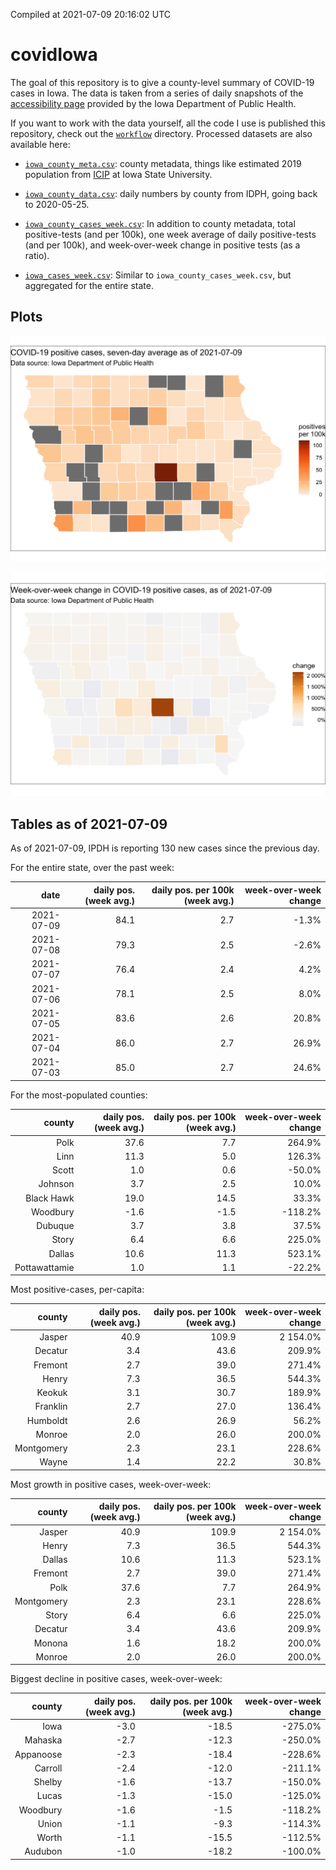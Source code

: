 Compiled at 2021-07-09 20:16:02 UTC

<!-- README.md is generated from README.Rmd. Please edit that file -->

# covidIowa

<!-- badges: start -->

<!-- badges: end -->

The goal of this repository is to give a county-level summary of
COVID-19 cases in Iowa. The data is taken from a series of daily
snapshots of the [accessibility
page](https://coronavirus.iowa.gov/pages/access) provided by the Iowa
Department of Public Health.

If you want to work with the data yourself, all the code I use is
published this repository, check out the [`workflow`](workflow)
directory. Processed datasets are also available here:

  - [`iowa_county_meta.csv`](https://raw.githubusercontent.com/ijlyttle/covidIowa/master/workflow/data/99-publish/iowa_county_meta.csv):
    county metadata, things like estimated 2019 population from
    [ICIP](https://www.icip.iastate.edu/tables/population/counties-estimates)
    at Iowa State University.

  - [`iowa_county_data.csv`](https://raw.githubusercontent.com/ijlyttle/covidIowa/master/workflow/data/99-publish/iowa_county_data.csv):
    daily numbers by county from IDPH, going back to 2020-05-25.

  - [`iowa_county_cases_week.csv`](https://raw.githubusercontent.com/ijlyttle/covidIowa/master/workflow/data/99-publish/iowa_county_data.csv):
    In addition to county metadata, total positive-tests (and per 100k),
    one week average of daily positive-tests (and per 100k), and
    week-over-week change in positive tests (as a ratio).

  - [`iowa_cases_week.csv`](https://raw.githubusercontent.com/ijlyttle/covidIowa/master/workflow/data/99-publish/iowa_cases_week.csv):
    Similar to `iowa_county_cases_week.csv`, but aggregated for the
    entire state.

## Plots

![](workflow/data/99-publish/iowa_cases.png)

![](workflow/data/99-publish/iowa_change.png)

## Tables as of 2021-07-09

As of 2021-07-09, IPDH is reporting 130 new cases since the previous
day.

For the entire state, over the past week:

|       date | daily pos. (week avg.) | daily pos. per 100k (week avg.) | week-over-week change |
| ---------: | ---------------------: | ------------------------------: | --------------------: |
| 2021-07-09 |                   84.1 |                             2.7 |                \-1.3% |
| 2021-07-08 |                   79.3 |                             2.5 |                \-2.6% |
| 2021-07-07 |                   76.4 |                             2.4 |                  4.2% |
| 2021-07-06 |                   78.1 |                             2.5 |                  8.0% |
| 2021-07-05 |                   83.6 |                             2.6 |                 20.8% |
| 2021-07-04 |                   86.0 |                             2.7 |                 26.9% |
| 2021-07-03 |                   85.0 |                             2.7 |                 24.6% |

For the most-populated counties:

|        county | daily pos. (week avg.) | daily pos. per 100k (week avg.) | week-over-week change |
| ------------: | ---------------------: | ------------------------------: | --------------------: |
|          Polk |                   37.6 |                             7.7 |                264.9% |
|          Linn |                   11.3 |                             5.0 |                126.3% |
|         Scott |                    1.0 |                             0.6 |               \-50.0% |
|       Johnson |                    3.7 |                             2.5 |                 10.0% |
|    Black Hawk |                   19.0 |                            14.5 |                 33.3% |
|      Woodbury |                  \-1.6 |                           \-1.5 |              \-118.2% |
|       Dubuque |                    3.7 |                             3.8 |                 37.5% |
|         Story |                    6.4 |                             6.6 |                225.0% |
|        Dallas |                   10.6 |                            11.3 |                523.1% |
| Pottawattamie |                    1.0 |                             1.1 |               \-22.2% |

Most positive-cases, per-capita:

|     county | daily pos. (week avg.) | daily pos. per 100k (week avg.) | week-over-week change |
| ---------: | ---------------------: | ------------------------------: | --------------------: |
|     Jasper |                   40.9 |                           109.9 |              2 154.0% |
|    Decatur |                    3.4 |                            43.6 |                209.9% |
|    Fremont |                    2.7 |                            39.0 |                271.4% |
|      Henry |                    7.3 |                            36.5 |                544.3% |
|     Keokuk |                    3.1 |                            30.7 |                189.9% |
|   Franklin |                    2.7 |                            27.0 |                136.4% |
|   Humboldt |                    2.6 |                            26.9 |                 56.2% |
|     Monroe |                    2.0 |                            26.0 |                200.0% |
| Montgomery |                    2.3 |                            23.1 |                228.6% |
|      Wayne |                    1.4 |                            22.2 |                 30.8% |

Most growth in positive cases, week-over-week:

|     county | daily pos. (week avg.) | daily pos. per 100k (week avg.) | week-over-week change |
| ---------: | ---------------------: | ------------------------------: | --------------------: |
|     Jasper |                   40.9 |                           109.9 |              2 154.0% |
|      Henry |                    7.3 |                            36.5 |                544.3% |
|     Dallas |                   10.6 |                            11.3 |                523.1% |
|    Fremont |                    2.7 |                            39.0 |                271.4% |
|       Polk |                   37.6 |                             7.7 |                264.9% |
| Montgomery |                    2.3 |                            23.1 |                228.6% |
|      Story |                    6.4 |                             6.6 |                225.0% |
|    Decatur |                    3.4 |                            43.6 |                209.9% |
|     Monona |                    1.6 |                            18.2 |                200.0% |
|     Monroe |                    2.0 |                            26.0 |                200.0% |

Biggest decline in positive cases, week-over-week:

|    county | daily pos. (week avg.) | daily pos. per 100k (week avg.) | week-over-week change |
| --------: | ---------------------: | ------------------------------: | --------------------: |
|      Iowa |                  \-3.0 |                          \-18.5 |              \-275.0% |
|   Mahaska |                  \-2.7 |                          \-12.3 |              \-250.0% |
| Appanoose |                  \-2.3 |                          \-18.4 |              \-228.6% |
|   Carroll |                  \-2.4 |                          \-12.0 |              \-211.1% |
|    Shelby |                  \-1.6 |                          \-13.7 |              \-150.0% |
|     Lucas |                  \-1.3 |                          \-15.0 |              \-125.0% |
|  Woodbury |                  \-1.6 |                           \-1.5 |              \-118.2% |
|     Union |                  \-1.1 |                           \-9.3 |              \-114.3% |
|     Worth |                  \-1.1 |                          \-15.5 |              \-112.5% |
|   Audubon |                  \-1.0 |                          \-18.2 |              \-100.0% |
